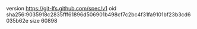 version https://git-lfs.github.com/spec/v1
oid sha256:9035918c2835fff61896d506901b498cf7c2bc4f31fa9101bf23b3cd6035b62e
size 60898
